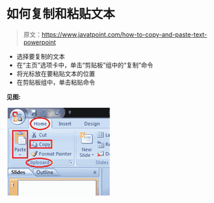 # 如何复制和粘贴文本

> 原文：<https://www.javatpoint.com/how-to-copy-and-paste-text-powerpoint>

*   选择要复制的文本
*   在“主页”选项卡中，单击“剪贴板”组中的“复制”命令
*   将光标放在要粘贴文本的位置
*   在剪贴板组中，单击粘贴命令

**见图:**

![MSpowerpoint How to copy and paste text 1](img/f892bd0a71df4172303f2dbb6cd4fb5d.png)
